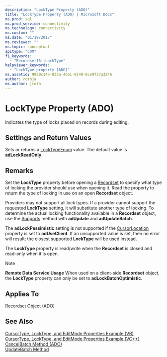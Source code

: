 ```yaml
---
description: "LockType Property (ADO)"
title: "LockType Property (ADO) | Microsoft Docs"
ms.prod: sql
ms.prod_service: connectivity
ms.technology: connectivity
ms.custom: ""
ms.date: "01/19/2017"
ms.reviewer: ""
ms.topic: conceptual
apitype: "COM"
f1_keywords: 
  - "Recordset15::LockType"
helpviewer_keywords: 
  - "LockType property [ADO]"
ms.assetid: 9920c14e-033a-4de1-8149-0ce9737a3246
author: rothja
ms.author: jroth
---
```

# LockType Property (ADO)
Indicates the type of locks placed on records during editing.  
  
## Settings and Return Values  
 Sets or returns a [LockTypeEnum](./locktypeenum.md) value. The default value is **adLockReadOnly**.  
  
## Remarks  
 Set the **LockType** property before opening a [Recordset](./recordset-object-ado.md) to specify what type of locking the provider should use when opening it. Read the property to return the type of locking in use on an open **Recordset** object.  
  
 Providers may not support all lock types. If a provider cannot support the requested **LockType** setting, it will substitute another type of locking. To determine the actual locking functionality available in a **Recordset** object, use the [Supports](./supports-method.md) method with **adUpdate** and **adUpdateBatch**.  
  
 The **adLockPessimistic** setting is not supported if the [CursorLocation](./cursorlocation-property-ado.md) property is set to **adUseClient**. If an unsupported value is set, then no error will result; the closest supported **LockType** will be used instead.  
  
 The **LockType** property is read/write when the **Recordset** is closed and read-only when it is open.  
  
> [!NOTE]
>  **Remote Data Service Usage** When used on a client-side **Recordset** object, the **LockType** property can only be set to **adLockBatchOptimistic**.  
  
## Applies To  
 [Recordset Object (ADO)](./recordset-object-ado.md)  
  
## See Also  
 [CursorType, LockType, and EditMode Properties Example (VB)](./cursortype-locktype-and-editmode-properties-example-vb.md)   
 [CursorType, LockType, and EditMode Properties Example (VC++)](./cursortype-locktype-and-editmode-properties-example-vc.md)   
 [CancelBatch Method (ADO)](./cancelbatch-method-ado.md)   
 [UpdateBatch Method](./updatebatch-method.md)
